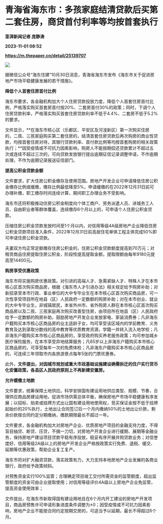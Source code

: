 # 青海省海东市：多孩家庭结清贷款后买第二套住房，商贷首付利率等均按首套执行
**澎湃新闻记者 庞静涛**

**2023-11-01 08:52**

**https://m.thepaper.cn/detail/25139707**

![](https://imagecloud.thepaper.cn/thepaper/image/276/485/819.png)

据微信公众号“海东住建”10月30日消息，青海省海东市发布《海东市关于促进房地产市场平稳健康发展的若干措施》。

**降低个人首套住房首付比例**

海东市要求，各金融机构加大个人住房贷款投放力度，降低个人首套住房首付比例，严格落实购买首套房首付按20%、二套房首付30%的政策；同时，下调个人住房贷款利率，严格落实购买首套住房贷款利率不低于4.4%、二套房不低于5.2%的要求。

文件显示，**在海东市核心区（乐都区、平安区及河湟新区）第一次购买住房的，二孩、三孩家庭购买第二套住房的，结清首套住房贷款后再次购房的商业性贷款，均按首套住房对待，其银行贷款利率、首付款比例等均按首套购房的相关政策执行；**因受疫情或不可抗力因素影响，购房人不能按期偿还贷款累计不超过五次或连续不超过三次的，可向贷款发放银行提出逾期征信记录调整申请，不作逾期处理，不作为逾期记录报送征信部门。

**提高公积金贷款金额**

文件要求，扩大住房公积金缴存及使用范围。房地产开发企业可申请降低住房公积金缴存比例或缓缴，缴存比例最低降至5%，申请缓缴的在2022年12月31日前可办理补缴，职工缴存时间连续计算，期间职工办理业务不受影响。

海东市还将积极推动住房公积金制度向个体工商户、劳务派遣人员、进城务工人员、自由职业者等群体覆盖，连续缴存6个月以上的，可申请个人住房公积金贷款。

压缩住房公积金贷款发放时间至1个月以内，对信用等级4A级房地产企业降低住房公积金贷款项目准入条件，2022年12月31日前高层住宅单体工程主体完成50%即可申请住房公积金贷款。

夫妻双方均正常足额缴存住房公积金的，住房公积金贷款额度提高到70万元；对租赁商品住房提取住房公积金，阶段性提高提取金额，提取限额由每年9180元提高至14400元。

**购房享受优惠政策**

海东市将实施购房优惠政策。对引进的高端人才、急需紧缺人才、特殊人才在本市核心区首次购买商品房，根据《海东市人才引进办法》相关规定给予购房补助；对新招录至本市行政、事业单位的大中专毕业生在本市核心区首次购买商品房，可一次性享受项目所在地县（区）人民政府一定数额的购房补助；对在本市创业、就业的大中专毕业生，非城镇居民，本省外州市、省外购房人群在本市核心区首次购买商品房以及二孩、三孩家庭再次购买改善型住房，由项目所在地县（区）人民政府给予一定数额的购房补助，鼓励房地产开发企业发放家电、家装消费券；凡非海东户籍购买本市核心区商品房的业主适龄子女，均可享受该区域内的学前教育、义务教育及达到录取分数线的高中教育等优质教育资源，学籍一并转入流入地学校；凡非海东户籍购买本市核心区商品房的，享受政府购买养老服务政策；均可参加城乡医疗保险服务，在本市享受异地结算服务；凡65岁以上非海东户籍购买本市核心区商品房的，可享受每年一次的免费体检；凡非海东户籍购买本市核心区商品房的，可连续三年领取市内各旅游景点每年5张的门票优惠券。

此外，**文件提出，对因城市规划或重大市政基础设施建设确需拆迁的住户实行货币化安置政策，各县区人民政府原则上不再新建安置房。**

**允许缓缴土地款**

文件要求，统筹保障土地供应。科学安排国有建设用地供应类型、规模、节奏，合理供应商品房建设用地，促进市场供需总体平衡，确保房地产市场平稳健康有序发展；以招标、拍卖或挂牌方式出让国有建设用地使用权，竞买保证金按不低于挂牌起始价的20%执行，土地出让合同签订后一个月内缴纳50%的土地出让价款，剩余价款按合同约定分期缴纳，缴款期限最长不超过一年。

文件要求，各金融机构加大对房地产企业、优质房地产项目的金融支持力度，不得盲目抽贷、断贷、压贷，不搞一刀切，对房地产开发企业进行缓期、展期等金融业务，保持房地产建设项目贷款平稳有序投放，稳妥有序开展并购贷款业务；对信誉度好、信用等级2A级以上的房地产开发企业严格按政策实行免费、退税、缓交、延期等优惠政策，帮助企业复工复产。

海东市将对扩大融资贷款，落实政策有力，大力支持本地房地产企业发展的各商业银行，政府给予政策倾斜。

对预售资金实行100%监管；合理确定项目竣工交付所需资金的监管额度，超出监管额度的资金可由企业提取使用；对信用等级评价4A级以上房地产企业免监管，提高资金使用效率；

文件提出，在海东市新取得国有建设用地且在6个月内开工建设的房地产开发项目，商品房预售许可申请形象进度条件调整为±0；因受疫情或不可抗力因素影响，房地产企业不能按合同约定按期交房的，可适当予以延期，最长不得超过6个月。